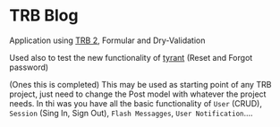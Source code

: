 TRB Blog
================

Application using [TRB 2](http://trailblazer.to/gems/operation/2.0/release_notes.html), Formular and Dry-Validation

Used also to test the new functionality of [tyrant](https://github.com/apotonick/tyrant) (Reset and Forgot password)

(Ones this is completed) This may be used as starting point of any TRB project, just need to change the Post model with whatever the project needs.
In thi was you have all the basic functionality of `User` (CRUD), `Session` (Sing In, Sign Out), `Flash Messagges`, `User Notification`....